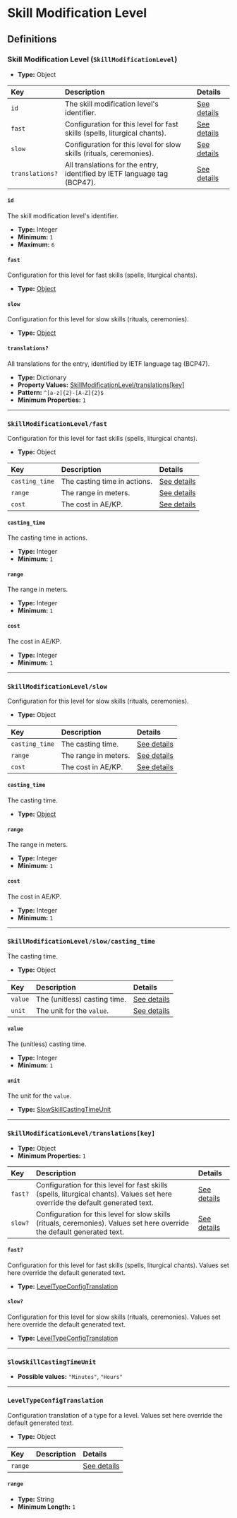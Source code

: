 # Skill Modification Level

## Definitions

### <a name="SkillModificationLevel"></a> Skill Modification Level (`SkillModificationLevel`)

- **Type:** Object

Key | Description | Details
:-- | :-- | :--
`id` | The skill modification level's identifier. | <a href="#SkillModificationLevel/id">See details</a>
`fast` | Configuration for this level for fast skills (spells, liturgical chants). | <a href="#SkillModificationLevel/fast">See details</a>
`slow` | Configuration for this level for slow skills (rituals, ceremonies). | <a href="#SkillModificationLevel/slow">See details</a>
`translations?` | All translations for the entry, identified by IETF language tag (BCP47). | <a href="#SkillModificationLevel/translations">See details</a>

#### <a name="SkillModificationLevel/id"></a> `id`

The skill modification level's identifier.

- **Type:** Integer
- **Minimum:** `1`
- **Maximum:** `6`

#### <a name="SkillModificationLevel/fast"></a> `fast`

Configuration for this level for fast skills (spells, liturgical chants).

- **Type:** <a href="#SkillModificationLevel/fast">Object</a>

#### <a name="SkillModificationLevel/slow"></a> `slow`

Configuration for this level for slow skills (rituals, ceremonies).

- **Type:** <a href="#SkillModificationLevel/slow">Object</a>

#### <a name="SkillModificationLevel/translations"></a> `translations?`

All translations for the entry, identified by IETF language tag (BCP47).

- **Type:** Dictionary
- **Property Values:** <a href="#SkillModificationLevel/translations[key]">SkillModificationLevel/translations[key]</a>
- **Pattern:** `^[a-z]{2}-[A-Z]{2}$`
- **Minimum Properties:** `1`

---

### <a name="SkillModificationLevel/fast"></a> `SkillModificationLevel/fast`

Configuration for this level for fast skills (spells, liturgical chants).

- **Type:** Object

Key | Description | Details
:-- | :-- | :--
`casting_time` | The casting time in actions. | <a href="#SkillModificationLevel/fast/casting_time">See details</a>
`range` | The range in meters. | <a href="#SkillModificationLevel/fast/range">See details</a>
`cost` | The cost in AE/KP. | <a href="#SkillModificationLevel/fast/cost">See details</a>

#### <a name="SkillModificationLevel/fast/casting_time"></a> `casting_time`

The casting time in actions.

- **Type:** Integer
- **Minimum:** `1`

#### <a name="SkillModificationLevel/fast/range"></a> `range`

The range in meters.

- **Type:** Integer
- **Minimum:** `1`

#### <a name="SkillModificationLevel/fast/cost"></a> `cost`

The cost in AE/KP.

- **Type:** Integer
- **Minimum:** `1`

---

### <a name="SkillModificationLevel/slow"></a> `SkillModificationLevel/slow`

Configuration for this level for slow skills (rituals, ceremonies).

- **Type:** Object

Key | Description | Details
:-- | :-- | :--
`casting_time` | The casting time. | <a href="#SkillModificationLevel/slow/casting_time">See details</a>
`range` | The range in meters. | <a href="#SkillModificationLevel/slow/range">See details</a>
`cost` | The cost in AE/KP. | <a href="#SkillModificationLevel/slow/cost">See details</a>

#### <a name="SkillModificationLevel/slow/casting_time"></a> `casting_time`

The casting time.

- **Type:** <a href="#SkillModificationLevel/slow/casting_time">Object</a>

#### <a name="SkillModificationLevel/slow/range"></a> `range`

The range in meters.

- **Type:** Integer
- **Minimum:** `1`

#### <a name="SkillModificationLevel/slow/cost"></a> `cost`

The cost in AE/KP.

- **Type:** Integer
- **Minimum:** `1`

---

### <a name="SkillModificationLevel/slow/casting_time"></a> `SkillModificationLevel/slow/casting_time`

The casting time.

- **Type:** Object

Key | Description | Details
:-- | :-- | :--
`value` | The (unitless) casting time. | <a href="#SkillModificationLevel/slow/casting_time/value">See details</a>
`unit` | The unit for the `value`. | <a href="#SkillModificationLevel/slow/casting_time/unit">See details</a>

#### <a name="SkillModificationLevel/slow/casting_time/value"></a> `value`

The (unitless) casting time.

- **Type:** Integer
- **Minimum:** `1`

#### <a name="SkillModificationLevel/slow/casting_time/unit"></a> `unit`

The unit for the `value`.

- **Type:** <a href="#SlowSkillCastingTimeUnit">SlowSkillCastingTimeUnit</a>

---

### <a name="SkillModificationLevel/translations[key]"></a> `SkillModificationLevel/translations[key]`

- **Type:** Object
- **Minimum Properties:** `1`

Key | Description | Details
:-- | :-- | :--
`fast?` | Configuration for this level for fast skills (spells, liturgical chants). Values set here override the default generated text. | <a href="#SkillModificationLevel/translations[key]/fast">See details</a>
`slow?` | Configuration for this level for slow skills (rituals, ceremonies). Values set here override the default generated text. | <a href="#SkillModificationLevel/translations[key]/slow">See details</a>

#### <a name="SkillModificationLevel/translations[key]/fast"></a> `fast?`

Configuration for this level for fast skills (spells, liturgical chants). Values set here override the default generated text.

- **Type:** <a href="#LevelTypeConfigTranslation">LevelTypeConfigTranslation</a>

#### <a name="SkillModificationLevel/translations[key]/slow"></a> `slow?`

Configuration for this level for slow skills (rituals, ceremonies). Values set here override the default generated text.

- **Type:** <a href="#LevelTypeConfigTranslation">LevelTypeConfigTranslation</a>

---

### <a name="SlowSkillCastingTimeUnit"></a> `SlowSkillCastingTimeUnit`

- **Possible values:** `"Minutes"`, `"Hours"`

---

### <a name="LevelTypeConfigTranslation"></a> `LevelTypeConfigTranslation`

Configuration translation of a type for a level. Values set here override the default generated text.

- **Type:** Object

Key | Description | Details
:-- | :-- | :--
`range` |  | <a href="#LevelTypeConfigTranslation/range">See details</a>

#### <a name="LevelTypeConfigTranslation/range"></a> `range`

- **Type:** String
- **Minimum Length:** `1`
